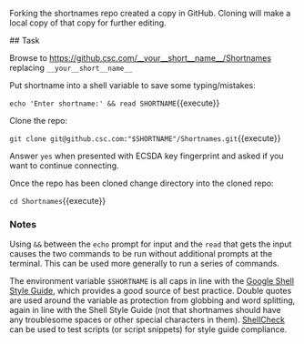 Forking the shortnames repo created a copy in GitHub. Cloning will make a local
copy of that copy for further editing.

## Task

Browse to https://github.csc.com/__your__short__name__/Shortnames replacing
`__your__short__name__`

Put shortname into a shell variable to save some typing/mistakes:

`echo 'Enter shortname:' && read SHORTNAME`{{execute}}

Clone the repo:

`git clone git@github.csc.com:"$SHORTNAME"/Shortnames.git`{{execute}}

Answer `yes` when presented with ECSDA key fingerprint and asked if you want to
continue connecting.

Once the repo has been cloned change directory into the cloned repo:

`cd Shortnames`{{execute}}

### Notes

Using `&&` between the `echo` prompt for input and the `read` that gets the
input causes the two commands to be run without additional prompts at the
terminal. This can be used more generally to run a series of commands.

The environment variable `$SHORTNAME` is all caps in line with the
[Google Shell Style Guide](https://google.github.io/styleguide/shell.xml),
which provides a good source of best practice. Double quotes are used around
the variable as protection from globbing and word splitting, again in line
with the Shell Style Guide (not that shortnames should have any troublesome
spaces or other special characters in them).
[ShellCheck](https://www.shellcheck.net) can be used to test scripts (or script
snippets) for style guide compliance.

